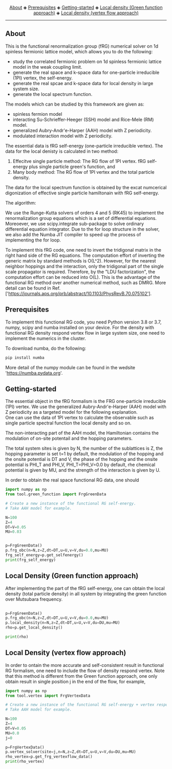 <p align="center">
  <a href="#about">About</a> ◈
  <a href="#prerequisites">Prerequisites</a> ◈
  <a href="#Getting-started">Getting-started</a> ◈
  <a href="#Local-density-(Green function approach)">Local density (Green function approach)</a> ◈
  <a href="#Local-density-(vertex flow approach)">Local density (vertex flow approach)</a> 
</p>

---

## About

This is the functional renormalization group (fRG) numerical solver on 1d spinless fermionic lattice model, which allows you to do the following:

* study the correlated fermionic problem on 1d spinless fermionic lattice model in the weak coupling limit.
* generate the real space and k-space data for one-particle irreducible (1PI) vertex, the self-energy. 
* generate the real spcae and k-space data for local density in large system size.
* generate the local spectrum function.

The models which can be studied by this framework are given as:

* spinless fermion model 
* interacting Su-Schrieffer-Heeger (SSH) model and Rice-Mele (RM) model. 
* generalized Aubry-Andr\'e-Harper (AAH) model with Z periodicity. 
* modulated interaction model with Z periodicity. 

The essential data is fRG self-energy (one-particle irreducible vertex).
The data for the local denisty is calculated in two method:
  1. Effecitve single particle method: The RG flow of 1PI vertex. fRG self-energy plus single particle green's function, and
  2. Many body method: The RG flow of 1PI vertex and the total particle density. 

The data for the local spectrum function is obtained by the excat numcerical digonization of effective single particle hamiltonain with fRG self-energy.

The algorithm:

We use the Runge-Kutta solvers of orders 4 and 5 (RK45) to implement the renormalization group equations which is a set of differential equations. 
Moreoever, we use scipy.integrate sub-package to solve ordinary differential equation integrator.
Due to the for loop structure in the solver, we also add the Numba JIT compiler to speed up the process of implementing the for loop.

To implement this fRG code, one need to invert the tridigonal matrix in the right hand side of the RG equations. 
The computation effort of inverting the generic matrix by standard methods is O(L^2).
However, for the nearest neighbor hoppings and the interaction, only the tridigonal part of the single scale propagator is required.
Therefore, by the "LDU factorization", the computation effort can be reduced into O(L). This is the advantage of the functional RG method over another numerical method, such as DMRG. 
More detail can be found in Ref.['https://journals.aps.org/prb/abstract/10.1103/PhysRevB.70.075102'].

## Prerequisites

To implement this functional RG code, you need Python version 3.8 or 3.7, numpy, scipy and numba installed on your device.
For the density with functional RG density respond vertex flow in large system size, one need to implement the numerics in the cluster.

To download numba, do the following:

```bash
pip install numba
```

More detail of the numpy module can be found in the wedsite 'https://numba.pydata.org'.
## Getting-started

The essential object in the fRG formalism is the FRG one-particle irreducible (1PI) vertex.
We use the generalized Aubry-Andr\'e-Harper (AAH) model with Z periodicity as a targeted model for the following explanation.  
One can use the data of 1PI vertex to calculate the observable such as single particle spectral function the local density and so on.

The non-interacting part of the AAH model, the Hamiltonian contains the modulation of on-site potentail and the hopping parameters. 

The total system sites is given by N,
the number of the sublattices is Z,
the hopping parameter is set t=1 by default,
the modulation of the hopping and the onsite potential is DT and V,
the phase of the hopping and the onsite potential is PHI_T and PHI_V, PHI_T=PHI_V=0.0 by default,
rhe chemical potential is given by MU, and
the strength of the interaction is given by U.

In order to obtain the real space functional RG data, one should 

```py
import numpy as np
from tool.green_function import FrgGreenData

# Create a new instance of the functional RG self-energy.
# Take AAH model for example. 

N=100
Z=4
DT=V=0.05
MU=0.03


p=FrgGreenData()
p.frg_obc(n=N,z=Z,dt=DT,u=U,v=V,du=0.0,mu=MU)
frg_self_energy=p.get_selfenergy()
print(frg_self_energy)
```





## Local Density (Green function approach)

After implementing the part of the fRG self-energy, one can obtain the local density (total particle density) in all system by integrating the green function over Mutsubara frequency.

```py
    
p=FrgGreenData()
p.frg_obc(n=N,z=Z,dt=DT,u=U,v=V,du=0.0,mu=MU)
p.local_density(n=N,z=Z,dt=DT,u=U,v=V,du=DU,mu=MU)
rho=p.get_local_density()

print(rho)
```


## Local Density (vertex flow approach)

In order to ontain the more accurate and self-consistent result in functional RG formalism, one need to include the flow of density respond vertex. Note that this method is different from the Green function approach, one only obtain result in single position j in the end of the flow, for example, 
```py
import numpy as np
from tool.vertex import FrgVertexData

# Create a new instance of the functional RG self-energy + vertex respond vertex
# Take AAH model for example. 

N=100
Z=4
DT=V=0.05
MU=0.0
j=0

p=FrgVertexData()
p.vertex_solver(site=j,n=N,z=Z,dt=DT,u=U,v=V,du=DU,mu=MU)
rho_vertex=p.get_frg_vertexflow_data()
print(rho_vertex)
```





